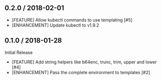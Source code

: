 ## 0.2.0 / 2018-02-01

* [FEATURE] Allow kubectl commands to use templating [#5]
* [ENHANCEMENT] Update kubectl to v1.9.2

## 0.1.0 / 2018-01-28

Initial Release

* [FEATURE] Add string helpers like b64enc, trunc, trim, upper and lower [#4]
* [ENHANCEMENT] Pass the complete environment to templates [#2]
